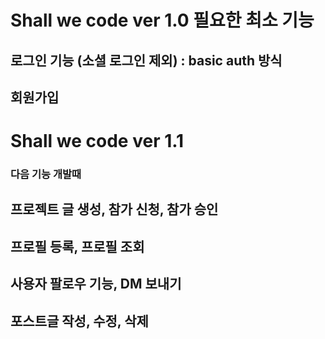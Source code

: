 # Shall we code ver 1.0 필요한 최소 기능 

## 로그인 기능 (소셜 로그인 제외) : basic auth 방식

## 회원가입


# Shall we code ver 1.1 

### 다음 기능 개발때

## 프로젝트 글 생성, 참가 신청, 참가 승인

## 프로필 등록, 프로필 조회

## 사용자 팔로우 기능, DM 보내기

## 포스트글 작성, 수정, 삭제

